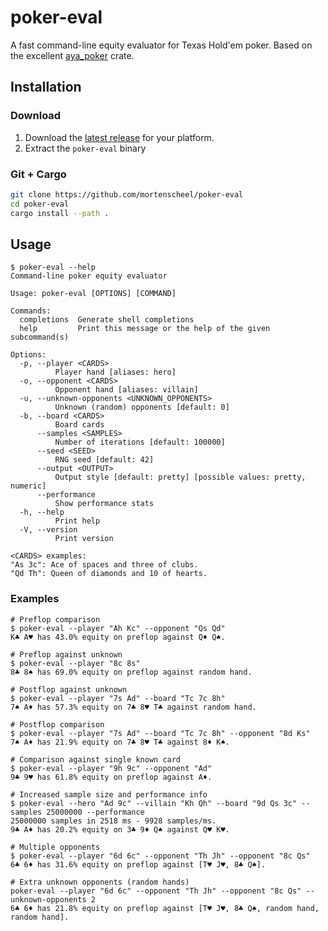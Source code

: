 # poker-eval
A fast command-line equity evaluator for Texas Hold'em poker. Based on the excellent [aya_poker](https://docs.rs/aya_poker/latest/aya_poker/) crate.

## Installation
### Download
1. Download the [latest release](https://github.com/mortenscheel/poker-eval/releases/latest) for your platform.
2. Extract the `poker-eval` binary

### Git + Cargo
```bash
git clone https://github.com/mortenscheel/poker-eval
cd poker-eval
cargo install --path .
```

## Usage
```
$ poker-eval --help
Command-line poker equity evaluator

Usage: poker-eval [OPTIONS] [COMMAND]

Commands:
  completions  Generate shell completions
  help         Print this message or the help of the given subcommand(s)

Options:
  -p, --player <CARDS>
          Player hand [aliases: hero]
  -o, --opponent <CARDS>
          Opponent hand [aliases: villain]
  -u, --unknown-opponents <UNKNOWN_OPPONENTS>
          Unknown (random) opponents [default: 0]
  -b, --board <CARDS>
          Board cards
      --samples <SAMPLES>
          Number of iterations [default: 100000]
      --seed <SEED>
          RNG seed [default: 42]
      --output <OUTPUT>
          Output style [default: pretty] [possible values: pretty, numeric]
      --performance
          Show performance stats
  -h, --help
          Print help
  -V, --version
          Print version

<CARDS> examples:
"As 3c": Ace of spaces and three of clubs.
"Qd Th": Queen of diamonds and 10 of hearts.
```

### Examples
```
# Preflop comparison
$ poker-eval --player "Ah Kc" --opponent "Qs Qd"
K♣ A♥ has 43.0% equity on preflop against Q♦ Q♠.

# Preflop against unknown
$ poker-eval --player "8c 8s"
8♣ 8♠ has 69.0% equity on preflop against random hand.

# Postflop against unknown
$ poker-eval --player "7s Ad" --board "Tc 7c 8h"
7♠ A♦ has 57.3% equity on 7♣ 8♥ T♣ against random hand.

# Postflop comparison
$ poker-eval --player "7s Ad" --board "Tc 7c 8h" --opponent "8d Ks"
7♠ A♦ has 21.9% equity on 7♣ 8♥ T♣ against 8♦ K♠.

# Comparison against single known card
$ poker-eval --player "9h 9c" --opponent "Ad"
9♣ 9♥ has 61.8% equity on preflop against A♦.

# Increased sample size and performance info
$ poker-eval --hero "Ad 9c" --villain "Kh Qh" --board "9d Qs 3c" --samples 25000000 --performance
25000000 samples in 2518 ms - 9928 samples/ms.
9♣ A♦ has 20.2% equity on 3♣ 9♦ Q♠ against Q♥ K♥.

# Multiple opponents
$ poker-eval --player "6d 6c" --opponent "Th Jh" --opponent "8c Qs"
6♣ 6♦ has 31.6% equity on preflop against [T♥ J♥, 8♣ Q♠].

# Extra unknown opponents (random hands)
poker-eval --player "6d 6c" --opponent "Th Jh" --opponent "8c Qs" --unknown-opponents 2
6♣ 6♦ has 21.8% equity on preflop against [T♥ J♥, 8♣ Q♠, random hand, random hand].
```